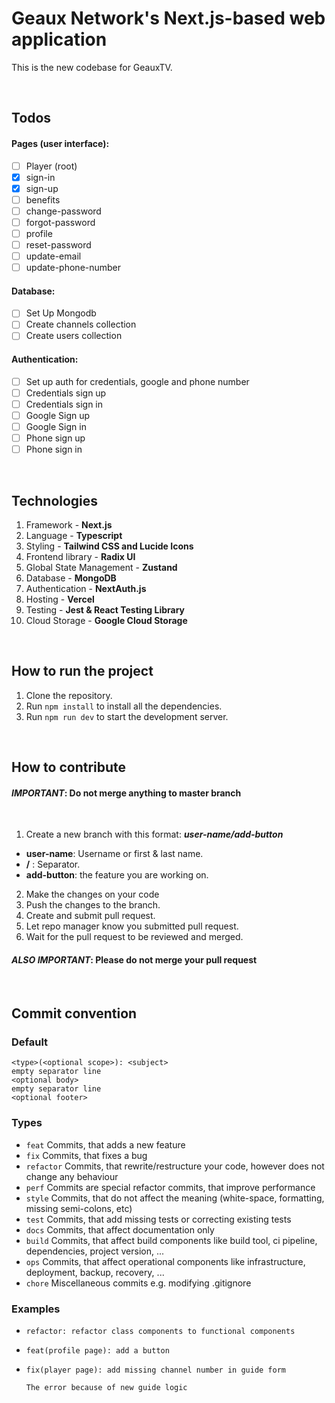 # Geaux Network's Next.js-based web application

This is the new codebase for GeauxTV.

<br>

## Todos

#### **Pages** (user interface):

- [ ] Player (root)
- [x] sign-in
- [x] sign-up
- [ ] benefits
- [ ] change-password
- [ ] forgot-password
- [ ] profile
- [ ] reset-password
- [ ] update-email
- [ ] update-phone-number

#### **Database**:

- [ ] Set Up Mongodb
- [ ] Create channels collection
- [ ] Create users collection

#### **Authentication**:

- [ ] Set up auth for credentials, google and phone number
- [ ] Credentials sign up
- [ ] Credentials sign in
- [ ] Google Sign up
- [ ] Google Sign in
- [ ] Phone sign up
- [ ] Phone sign in

<br>

## Technologies

1. Framework - **Next.js**
2. Language - **Typescript**
3. Styling - **Tailwind CSS and Lucide Icons**
4. Frontend library - **Radix UI**
5. Global State Management - **Zustand**
6. Database - **MongoDB**
7. Authentication - **NextAuth.js**
8. Hosting - **Vercel**
9. Testing - **Jest & React Testing Library**
10. Cloud Storage - **Google Cloud Storage**

<br>

## How to run the project

1. Clone the repository.
2. Run `npm install` to install all the dependencies.
3. Run `npm run dev` to start the development server.

<br>

## How to contribute

#### **_IMPORTANT_: Do not merge anything to master branch** 

<br/>

1. Create a new branch with this format: _**user-name/add-button**_

- **user-name**: Username or first & last name.
- **/** : Separator.
- **add-button**: the feature you are working on.
   
2. Make the changes on your code
3. Push the changes to the branch.
4. Create and submit pull request.
5. Let repo manager know you submitted pull request.
6. Wait for the pull request to be reviewed and merged.

#### **_ALSO IMPORTANT_: Please do not merge your pull request** 

<br>

## **Commit convention**

### **Default**

```
<type>(<optional scope>): <subject>
empty separator line
<optional body>
empty separator line
<optional footer>
```

### **Types**

- `feat` Commits, that adds a new feature
- `fix` Commits, that fixes a bug
- `refactor` Commits, that rewrite/restructure your code, however does not change any behaviour
- `perf` Commits are special refactor commits, that improve performance
- `style` Commits, that do not affect the meaning (white-space, formatting, missing semi-colons, etc)
- `test` Commits, that add missing tests or correcting existing tests
- `docs` Commits, that affect documentation only
- `build` Commits, that affect build components like build tool, ci pipeline, dependencies, project version, ...
- `ops` Commits, that affect operational components like infrastructure, deployment, backup, recovery, ...
- `chore` Miscellaneous commits e.g. modifying .gitignore
  
### **Examples**
- ```
  refactor: refactor class components to functional components
  ```

- ```
  feat(profile page): add a button
  ```

- ```
  fix(player page): add missing channel number in guide form

  The error because of new guide logic
  ```

<br>


